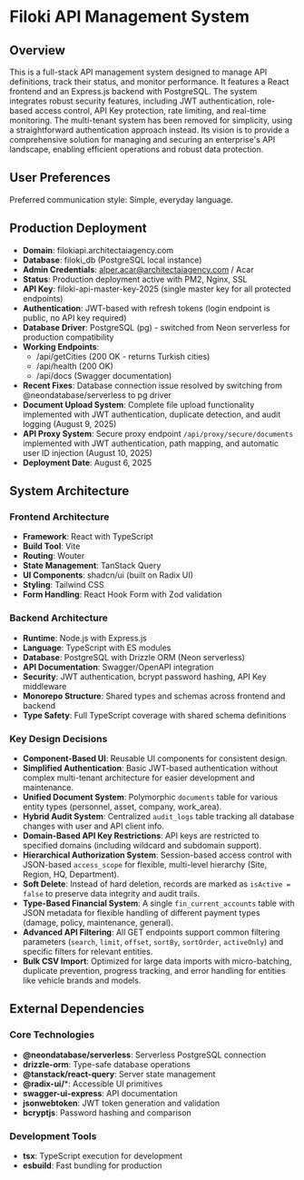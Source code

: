 # Filoki API Management System

## Overview

This is a full-stack API management system designed to manage API definitions, track their status, and monitor performance. It features a React frontend and an Express.js backend with PostgreSQL. The system integrates robust security features, including JWT authentication, role-based access control, API Key protection, rate limiting, and real-time monitoring. The multi-tenant system has been removed for simplicity, using a straightforward authentication approach instead. Its vision is to provide a comprehensive solution for managing and securing an enterprise's API landscape, enabling efficient operations and robust data protection.

## User Preferences

Preferred communication style: Simple, everyday language.

## Production Deployment

- **Domain**: filokiapi.architectaiagency.com
- **Database**: filoki_db (PostgreSQL local instance)
- **Admin Credentials**: alper.acar@architectaiagency.com / Acar
- **Status**: Production deployment active with PM2, Nginx, SSL
- **API Key**: filoki-api-master-key-2025 (single master key for all protected endpoints)
- **Authentication**: JWT-based with refresh tokens (login endpoint is public, no API key required)
- **Database Driver**: PostgreSQL (pg) - switched from Neon serverless for production compatibility
- **Working Endpoints**: 
  - /api/getCities (200 OK - returns Turkish cities)
  - /api/health (200 OK)
  - /api/docs (Swagger documentation)
- **Recent Fixes**: Database connection issue resolved by switching from @neondatabase/serverless to pg driver
- **Document Upload System**: Complete file upload functionality implemented with JWT authentication, duplicate detection, and audit logging (August 9, 2025)
- **API Proxy System**: Secure proxy endpoint `/api/proxy/secure/documents` implemented with JWT authentication, path mapping, and automatic user ID injection (August 10, 2025)
- **Deployment Date**: August 6, 2025

## System Architecture

### Frontend Architecture
- **Framework**: React with TypeScript
- **Build Tool**: Vite
- **Routing**: Wouter
- **State Management**: TanStack Query
- **UI Components**: shadcn/ui (built on Radix UI)
- **Styling**: Tailwind CSS
- **Form Handling**: React Hook Form with Zod validation

### Backend Architecture
- **Runtime**: Node.js with Express.js
- **Language**: TypeScript with ES modules
- **Database**: PostgreSQL with Drizzle ORM (Neon serverless)
- **API Documentation**: Swagger/OpenAPI integration
- **Security**: JWT authentication, bcrypt password hashing, API Key middleware
- **Monorepo Structure**: Shared types and schemas across frontend and backend
- **Type Safety**: Full TypeScript coverage with shared schema definitions

### Key Design Decisions
- **Component-Based UI**: Reusable UI components for consistent design.
- **Simplified Authentication**: Basic JWT-based authentication without complex multi-tenant architecture for easier development and maintenance.
- **Unified Document System**: Polymorphic `documents` table for various entity types (personnel, asset, company, work_area).
- **Hybrid Audit System**: Centralized `audit_logs` table tracking all database changes with user and API client info.
- **Domain-Based API Key Restrictions**: API keys are restricted to specified domains (including wildcard and subdomain support).
- **Hierarchical Authorization System**: Session-based access control with JSON-based `access_scope` for flexible, multi-level hierarchy (Site, Region, HQ, Department).
- **Soft Delete**: Instead of hard deletion, records are marked as `isActive = false` to preserve data integrity and audit trails.
- **Type-Based Financial System**: A single `fin_current_accounts` table with JSON metadata for flexible handling of different payment types (damage, policy, maintenance, general).
- **Advanced API Filtering**: All GET endpoints support common filtering parameters (`search`, `limit`, `offset`, `sortBy`, `sortOrder`, `activeOnly`) and specific filters for relevant entities.
- **Bulk CSV Import**: Optimized for large data imports with micro-batching, duplicate prevention, progress tracking, and error handling for entities like vehicle brands and models.

## External Dependencies

### Core Technologies
- **@neondatabase/serverless**: Serverless PostgreSQL connection
- **drizzle-orm**: Type-safe database operations
- **@tanstack/react-query**: Server state management
- **@radix-ui/***: Accessible UI primitives
- **swagger-ui-express**: API documentation
- **jsonwebtoken**: JWT token generation and validation
- **bcryptjs**: Password hashing and comparison

### Development Tools
- **tsx**: TypeScript execution for development
- **esbuild**: Fast bundling for production